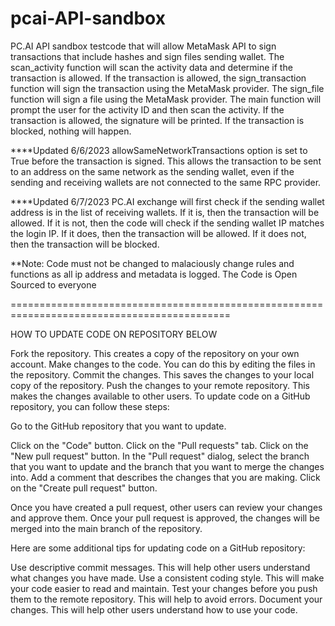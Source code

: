 # pcai-API-sandbox
PC.AI API sandbox testcode that will allow MetaMask API to sign transactions that include hashes and sign files sending wallet. The scan_activity function will scan the activity data and determine if the transaction is allowed. If the transaction is allowed, the sign_transaction function will sign the transaction using the MetaMask provider. The sign_file function will sign a file using the MetaMask provider. The main function will prompt the user for the activity ID and then scan the activity. If the transaction is allowed, the signature will be printed. If the transaction is blocked, nothing will happen.


****Updated 6/6/2023
allowSameNetworkTransactions option is set to True before the transaction is signed. This allows the transaction to be sent to an address on the same network as the sending wallet, even if the sending and receiving wallets are not connected to the same RPC provider.

****Updated 6/7/2023
PC.AI exchange will first check if the sending wallet address is in the list of receiving wallets. If it is, then the transaction will be allowed. If it is not, then the code will check if the sending wallet IP matches the login IP. If it does, then the transaction will be allowed. If it does not, then the transaction will be blocked.

**Note: Code must not be changed to malaciously change rules and functions as all ip address and metadata is logged. The Code is Open Sourced to everyone



============================================================================================

HOW TO UPDATE CODE ON REPOSITORY BELOW

Fork the repository. This creates a copy of the repository on your own account. Make changes to the code. You can do this by editing the files in the repository. Commit the changes. This saves the changes to your local copy of the repository. Push the changes to your remote repository. This makes the changes available to other users. To update code on a GitHub repository, you can follow these steps:

Go to the GitHub repository that you want to update. 

Click on the "Code" button. Click on the "Pull requests" tab. 
Click on the "New pull request" button. 
In the "Pull request" dialog, select the branch that you want to update and the branch that you want to merge the changes into. 
Add a comment that describes the changes that you are making. 
Click on the "Create pull request" button. 

Once you have created a pull request, other users can review your changes and approve them. 
Once your pull request is approved, the changes will be merged into the main branch of the repository.

Here are some additional tips for updating code on a GitHub repository:

Use descriptive commit messages. This will help other users understand what changes you have made. Use a consistent coding style. This will make your code easier to read and maintain. Test your changes before you push them to the remote repository. This will help to avoid errors. Document your changes. This will help other users understand how to use your code.
